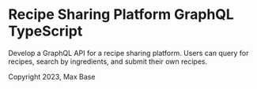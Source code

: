 # Recipe Sharing Platform GraphQL TypeScript

Develop a GraphQL API for a recipe sharing platform. Users can query for recipes, search by ingredients, and submit their own recipes.

Copyright 2023, Max Base

